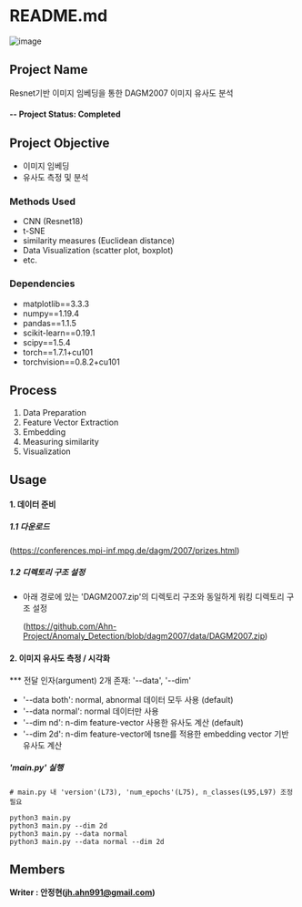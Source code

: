 # README.md

![image](https://user-images.githubusercontent.com/43360435/125564854-adbdf389-7d7a-4b3e-876e-4ebc733ae568.png)



## Project Name
Resnet기반 이미지 임베딩을 통한 DAGM2007 이미지 유사도 분석


#### -- Project Status: Completed

## Project Objective
* 이미지 임베딩
* 유사도 측정 및 분석

### Methods Used
* CNN (Resnet18)
* t-SNE
* similarity measures (Euclidean distance)
* Data Visualization (scatter plot, boxplot)
* etc. 

### Dependencies
* matplotlib==3.3.3
* numpy==1.19.4
* pandas==1.1.5
* scikit-learn==0.19.1
* scipy==1.5.4
* torch==1.7.1+cu101
* torchvision==0.8.2+cu101


## Process
1. Data Preparation
2. Feature Vector Extraction
3. Embedding 
4. Measuring similarity
5. Visualization 

## Usage
    
    
#### 1. 데이터 준비

   ##### 1.1 다운로드 
   (https://conferences.mpi-inf.mpg.de/dagm/2007/prizes.html)
  
   ##### 1.2 디렉토리 구조 설정 
   
   - 아래 경로에 있는 'DAGM2007.zip'의 디렉토리 구조와 동일하게 워킹 디렉토리 구조 설정
   
     (https://github.com/Ahn-Project/Anomaly_Detection/blob/dagm2007/data/DAGM2007.zip)


#### 2. 이미지 유사도 측정 / 시각화

   *** 전달 인자(argument) 2개 존재: '--data', '--dim'
        
   * '--data both': normal, abnormal 데이터 모두 사용 (default)   
   * '--data normal': normal 데이터만 사용  
   * '--dim nd': n-dim feature-vector 사용한 유사도 계산 (default)   
   * '--dim 2d': n-dim feature-vector에 tsne를 적용한 embedding vector 기반 유사도 계산
      
      
   ##### 'main.py' 실행  
      
    # main.py 내 'version'(L73), 'num_epochs'(L75), n_classes(L95,L97) 조정 필요
        
    python3 main.py
    python3 main.py --dim 2d
    python3 main.py --data normal
    python3 main.py --data normal --dim 2d




## Members

**Writer : 안정현(jh.ahn991@gmail.com)**



